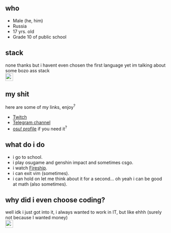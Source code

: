 ## who
- Male (he, him)
- Russia
- 17 yrs. old
- Grade 10 of public school

## stack
none thanks but i havent even chosen the first language yet im talking about some bozo ass stack <img src="https://cdn.frankerfacez.com/emoticon/569240/4" width="24" style="display: block;">

## my shit
here are some of my links, enjoy<sup>?</sup>
- [Twitch](https://twitch.tv/BANGKOKTAGANROG)
- [Telegram channel](https://t.me/bngkktgnrgosu)
- [osu! profile](https://osu.ppy.sh/users/15889598) if you need it<sup>?</sup>

## what do i do
- i go to school.
- i play osugame and genshin impact and sometimes csgo.
- i watch [Fireship](https://youtube.com/c/Fireship).
- i can exit vim (sometimes).
- i can hold on let me think about it for a second... oh yeah i can be good at math (also sometimes).

## why did i even choose coding?
well idk i just got into it, i always wanted to work in IT, but like ehhh (surely not because I wanted money) <img src="https://cdn.frankerfacez.com/emoticon/670425/4" width="24" style="display: block;">
